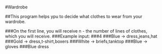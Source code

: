 ﻿#Wardrobe

##This program helps ypu to decide what clothes to wear from your wardrobe.

###On the first line, you will receive n - the number of lines of clothes, which you will receive.
###Example input:
###4
###Blue -> dress,jeans,hat
###Gold -> dress,t-shirt,boxers
###White -> briefs,tanktop
###Blue -> gloves
###Blue dress
